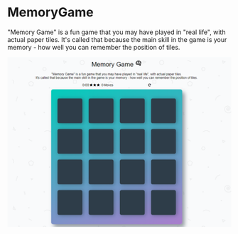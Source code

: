 # MemoryGame
"Memory Game" is a fun game that you may have played in "real life", with actual paper tiles. It's called that because the main skill in the game is your memory - how well you can remember the position of tiles. 

![Screenshot](memoryGame.png)


